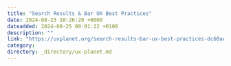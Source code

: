```yaml
---
title: "Search Results & Bar UX Best Practices"
date: 2024-08-23 10:26:29 +0000
dateadded: 2024-08-25 00:01:22 +0100
description: ""
link: "https://uxplanet.org/search-results-bar-ux-best-practices-dc60ae4e65bb?source=rss----819cc2aaeee0---4"
category:
directory: _directory/ux-planet.md
---
```

